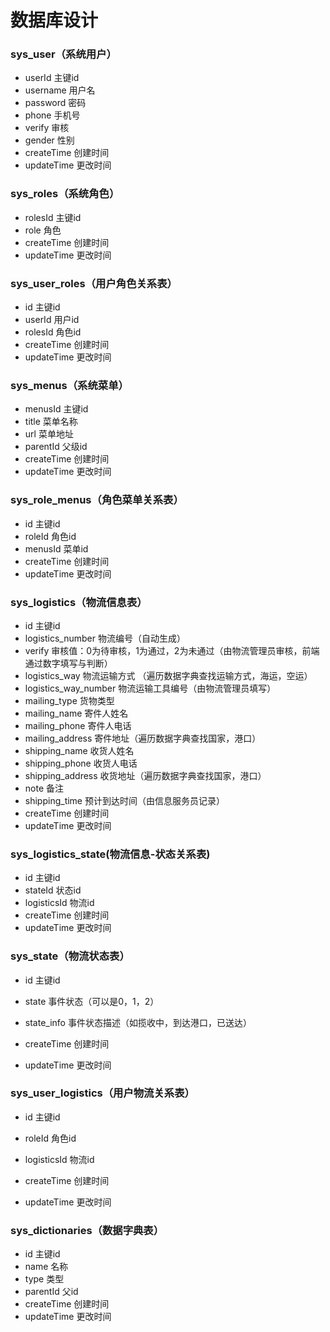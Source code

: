 # 数据库设计

### sys_user（系统用户）

- userId 主键id
- username 用户名
- password 密码
- phone 手机号
- verify 审核
- gender 性别
- createTime 创建时间
- updateTime 更改时间



### sys_roles（系统角色）

- rolesId 主键id
- role 角色
- createTime 创建时间
- updateTime 更改时间



### sys_user_roles（用户角色关系表）

- id 主键id
- userId 用户id
- rolesId 角色id
- createTime 创建时间
- updateTime 更改时间



### sys_menus（系统菜单）

- menusId 主键id
- title 菜单名称
- url 菜单地址
- parentId 父级id
- createTime 创建时间
- updateTime 更改时间



### sys_role_menus（角色菜单关系表）

- id 主键id
- roleId 角色id
- menusId 菜单id
- createTime 创建时间
- updateTime 更改时间



###  sys_logistics（物流信息表）

- id 主键id
- logistics_number 物流编号（自动生成）
- verify 审核值：0为待审核，1为通过，2为未通过（由物流管理员审核，前端通过数字填写与判断）
- logistics_way 物流运输方式 （遍历数据字典查找运输方式，海运，空运）
- logistics_way_number 物流运输工具编号（由物流管理员填写）
- mailing_type 货物类型
- mailing_name 寄件人姓名
- mailing_phone 寄件人电话
- mailing_address 寄件地址（遍历数据字典查找国家，港口）
- shipping_name 收货人姓名
- shipping_phone 收货人电话
- shipping_address 收货地址（遍历数据字典查找国家，港口）
- note 备注
- shipping_time 预计到达时间（由信息服务员记录）
- createTime 创建时间
- updateTime 更改时间



### sys_logistics_state(物流信息-状态关系表)

- id 主键id
- stateId 状态id
- logisticsId 物流id
- createTime 创建时间
- updateTime 更改时间



###  sys_state（物流状态表）

- id 主键id

- state 事件状态（可以是0，1，2）

- state_info 事件状态描述（如揽收中，到达港口，已送达）

- createTime 创建时间

- updateTime 更改时间

  

###  sys_user_logistics（用户物流关系表）

- id 主键id

- roleId 角色id

- logisticsId 物流id

- createTime 创建时间

- updateTime 更改时间

  

### sys_dictionaries（数据字典表）

- id 主键id
- name 名称
- type 类型
- parentId 父id
- createTime 创建时间
- updateTime 更改时间

